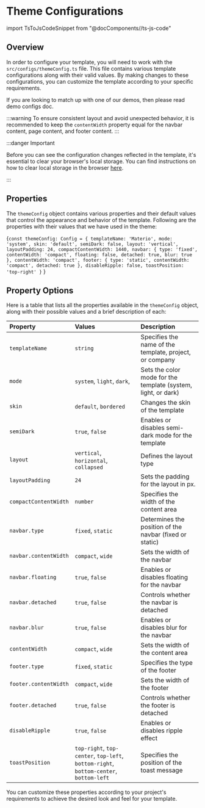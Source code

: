 # Theme Configurations

import TsToJsCodeSnippet from "@docComponents//ts-js-code"

## Overview

In order to configure your template, you will need to work with the `src/configs/themeConfig.ts` file. This file contains various template configurations along with their valid values. By making changes to these configurations, you can customize the template according to your specific requirements.

If you are looking to match up with one of our demos, then please read demo configs doc.

:::warning
To ensure consistent layout and avoid unexpected behavior, it is recommended to keep the `contentWidth` property equal for the navbar content, page content, and footer content.
:::

:::danger Important

Before you can see the configuration changes reflected in the template, it's essential to clear your browser's local storage. You can find instructions on how to clear local storage in the browser [here](https://www.leadshook.com/help/how-to-clear-local-storage-in-google-chrome-browser/).

:::

## Properties

The `themeConfig` object contains various properties and their default values that control the appearance and behavior of the template. Following are the properties with their values that we have used in the theme:

<TsToJsCodeSnippet>{`const themeConfig: Config = {
  templateName: 'Materio',
  mode: 'system',
  skin: 'default',
  semiDark: false,
  layout: 'vertical',
  layoutPadding: 24,
  compactContentWidth: 1440,
  navbar: {
    type: 'fixed',
    contentWidth: 'compact',
    floating: false,
    detached: true,
    blur: true
  },
  contentWidth: 'compact',
  footer: {
    type: 'static',
    contentWidth: 'compact',
    detached: true
  },
  disableRipple: false,
  toastPosition: 'top-right'
}`
}</TsToJsCodeSnippet>

## Property Options

Here is a table that lists all the properties available in the `themeConfig` object, along with their possible values and a brief description of each:

| Property             | Values                        | Description                                                            |
|:---------------------|:---------------------------------------|:--------------------------------------------------------------|
| `templateName`       | `string`                               | Specifies the name of the template, project, or company       |
| `mode`               | `system`, `light`, `dark`,             | Sets the color mode for the template (system, light, or dark) |
| `skin`               | `default`, `bordered`                  | Changes the skin of the template                              |  
| `semiDark`           | `true`, `false`                        | Enables or disables semi-dark mode for the template           |
| `layout`             | `vertical`, `horizontal`, `collapsed`  | Defines the layout type                                       |
| `layoutPadding`      | `24`                                   | Sets the padding for the layout in px.                               |
| `compactContentWidth`| `number`                               | Specifies the width of the content area                       |
| `navbar.type`        | `fixed`, `static`                      | Determines the position of the navbar (fixed or static)       |
| `navbar.contentWidth`| `compact`, `wide`                      | Sets the width of the navbar                                  |
| `navbar.floating`    | `true`, `false`                        | Enables or disables floating for the navbar                   |
| `navbar.detached`    | `true`, `false`                        | Controls whether the navbar is detached                       |
| `navbar.blur`        | `true`, `false`                        | Enables or disables blur for the navbar                       |
| `contentWidth`       | `compact`, `wide`                      | Sets the width of the content area                            |
| `footer.type`        | `fixed`, `static`                      | Specifies the type of the footer                              |
| `footer.contentWidth`| `compact`, `wide`                      | Sets the width of the footer                                  |
| `footer.detached`    | `true`, `false`                        | Controls whether the footer is detached                       |
| `disableRipple`      | `true`, `false`                        | Enables or disables ripple effect                             |
| `toastPosition`      | `top-right`, `top-center`, `top-left`, `bottom-right`, `bottom-center`, `bottom-left` | Specifies the position of the toast message |

You can customize these properties according to your project's requirements to achieve the desired look and feel for your template.
